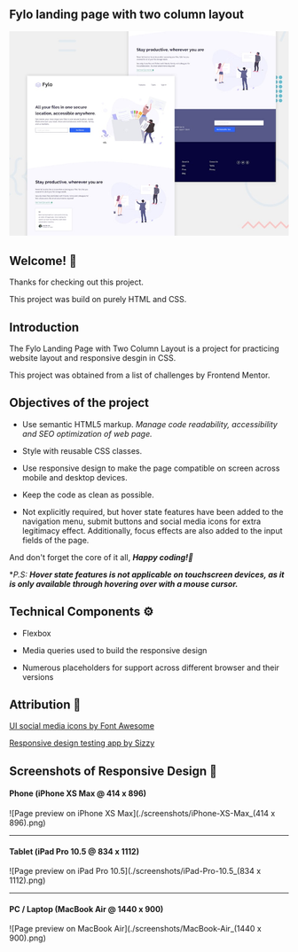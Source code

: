 ## Fylo landing page with two column layout

![Design preview for the Fylo landing page with two column layout challenge](./design/desktop-preview.jpg)

## Welcome! 👋

Thanks for checking out this project.

This project was build on purely HTML and CSS.

## Introduction

The Fylo Landing Page with Two Column Layout is a project for practicing website layout and responsive desgin in CSS.

This project was obtained from a list of challenges by Frontend Mentor.

## Objectives of the project

* Use semantic HTML5 markup. *Manage code readability, accessibility and SEO optimization of web page.*

* Style with reusable CSS classes. 

* Use responsive design to make the page compatible on screen across mobile and desktop devices.

* Keep the code as clean as possible.

* Not explicitly required, but hover state features have been added to the navigation menu, submit buttons and social media icons for extra legitimacy effect. Additionally, focus effects are also added to the input fields of the page.

And don't forget the core of it all, _**Happy coding!🚀**_

**P.S:* _**Hover state features is not applicable on touchscreen devices, as it is only available through hovering over with a mouse cursor.**_

## Technical Components :gear:

* Flexbox

* Media queries used to build the responsive design

* Numerous placeholders for support across different browser and their versions

## Attribution :bookmark:

[UI social media icons by Font Awesome](https://fontawesome.com/ "Font Awesome")

[Responsive design testing app by Sizzy](https://a.paddle.com/v2/click/49831/114619?link=1947/ "Sizzy.co")

## Screenshots of Responsive Design :camera_flash:

#### Phone (iPhone XS Max @ 414 x 896)
![Page preview on iPhone XS Max](./screenshots/iPhone-XS-Max_(414 x 896).png)
<hr />

#### Tablet (iPad Pro 10.5 @ 834 x 1112)
![Page preview on iPad Pro 10.5](./screenshots/iPad-Pro-10.5_(834 x 1112).png)
<hr />

#### PC / Laptop (MacBook Air @ 1440 x 900)
![Page preview on MacBook Air](./screenshots/MacBook-Air_(1440 x 900).png)
